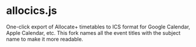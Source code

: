 # allocics.js

One-click export of Allocate+ timetables to ICS format for Google Calendar, Apple Calendar, etc.
This fork names all the event titles with the subject name to make it more readable.
